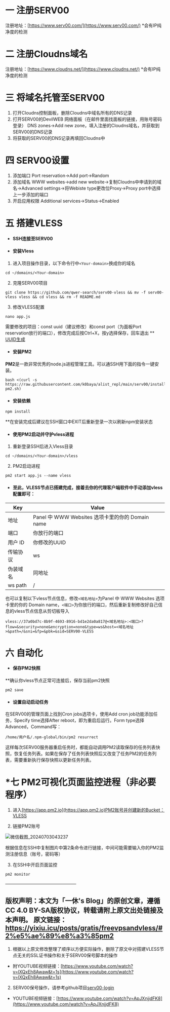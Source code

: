#     一  注册SERV00
  注册地址：[https://www.serv00.com/](https://www.serv00.com/)
  *会有IP纯净度的检测


#    二  注册Cloudns域名
  注册地址：[https://www.cloudns.net/](https://www.cloudns.net/)
  *会有IP纯净度的检测


#    三  将域名托管至SERV00

1. 打开Cloudns控制面板，删除Cloudns中域名所有的DNS记录
2. 打开SERV00的DevilWEB 网络面板（在邮件里面找面板的链接，用账号密码登录）
DNS zones->Add new zone，填入注册的Cloudns域名，并获取到SERV00的DNS记录
3. 将获取的SERV00的DNS记录再填回Cloudns中


#    四  SERV00设置

1. 添加端口  Port reservation->Add port->Random
2. 添加域名  WWW websites->add new website->复制Cloudns中申请到的域名->Advanced settings->将Webiste type更改位Proxy->Proxy port中选择上一步添加的端口
3. 开启应用权限  Additional services->Status->Enabled


#    五  搭建VLESS

- ####  SSH连接至SERV00

- ####  安装Vless

1. 进入项目操作目录，以下命令行中`<Your-domain>`换成你的域名

```shell
cd ~/domains/<Your-domain>
``` 

2. 克隆SERV00项目

```shell
git clone https://github.com/qwer-search/serv00-vless && mv -f serv00-vless vless && cd vless && rm -f README.md
``` 

3. 修改VLESS配置

```shell
nano app.js
``` 
需要修改的项目：const uuid（建议修改）和const port（为面板Port reservation放行的端口），修改完成后按Ctrl+X，按y选择保存，回车退出
** [UUID生成](https://1024tools.com/uuid)

- ####  安装PM2

**PM2**是一款非常优秀的node.js进程管理工具。可以通SSH用下面的指令一键安装。

```
bash <(curl -s https://raw.githubusercontent.com/k0baya/alist_repl/main/serv00/install-pm2.sh)
``` 

- ####  安装依赖

```shell
npm install
``` 

**在安装完成后建议在SSH窗口中EXIT后重新登录一次以刷新npm安装状态

- ####  使用PM2启动并守护vless进程

1. 重新登录SSH后进入Vless目录

```shell
cd ~/domains/<Your-domain>/vless
``` 

2. PM2启动进程

```shell
pm2 start app.js --name vless
``` 


- ####  至此，VLESS节点已搭建完成，接着去你的代理客户端软件中手动添加vless配置即可：

| Key | Value |
|--------|--------|
| 地址 | Panel 中 WWW Websites 选项卡里的你的 Domain name |
| 端口 | 你放行的端口 |
| 用户 ID | 你修改的UUID |
| 传输协议 | ws |
| 伪装域名 | 同地址 |
| ws path | / | 

也可以复制以下vless节点信息，修改`<域名地址>`为Panel 中 WWW Websites 选项卡里的你的 Domain name，`<端口>`为你放行的端口，然后重新复制修改好自己信息的vless节点信息从剪切板导入

```shell
vless://37a0bd7c-8b9f-4693-8916-bd1e2da0a817@<域名地址>:<端口>?flow=&security=none&encryption=none&type=ws&host=<域名地址>&path=/&sni=&fp=&pbk=&sid=SERV00-VLESS
``` 

#    六  自动化

- ####  保存PM2快照

**确认你vless节点正常可连接后，保存当前pm2快照

```shell
pm2 save
``` 

- ####  设置自动启动任务

在SERV00的管理页面上找到Cron jobs选项卡，使用Add cron job功能添加任务，Specify time选择After reboot，即为重启后运行。Form type选择Advanced，Command写：

```shell
/home/用户名/.npm-global/bin/pm2 resurrect
``` 

这样每次SERV00服务器重启任务时，都能自动调用PM2读取保存的任务列表快照，恢复任务列表。如果在保存了任务列表快照后又改变了任务PM2的任务列表，需要重新执行保存快照以更新任务列表。


#    *七  PM2可视化页面监控进程（非必要程序）

1. 进入[https://app.pm2.io](https://app.pm2.io)PM2账号并创建新的Bucket：VLESS

2. 链接PM2账号

![微信截图_20240703043237](https://github.com/RodickYu/rodickyu.github.io/assets/92588826/145d099c-6a40-4a09-90e8-5f005c1fbc7d)

根据信息在SSH中复制图片中第2条命令进行链接，中间可能需要输入你的PM2监测注册信息（账号，密码等）

3. 在SSH中开启页面监控

```shell
pm2 monitor
``` 


————————————————

## 版权声明：本文为「一休's Blog」的原创文章，遵循CC 4.0 BY-SA版权协议，转载请附上原文出处链接及本声明。 原文链接：https://yixiu.icu/posts/gratis/freevpsandvless/#2%e5%ae%89%e8%a3%85pm2


1. 根据以上原文修改整理了顺序以方便实际操作，删除了原文中对搭建VLESS节点无关的SSL证书操作和关于SERV00保号脚本的操作

- 附YOUTUBE视频链接：[https://www.youtube.com/watch?v=lXQxEh8Awaw&t=1s](https://www.youtube.com/watch?v=lXQxEh8Awaw&t=1s)

2.  SERV00保号操作，请参考github项目[serv00-login](https://github.com/yixiu001/serv00-login)

- YOUTUBE视频链接：[https://www.youtube.com/watch?v=ApJXnjjdFK8](https://www.youtube.com/watch?v=ApJXnjjdFK8)

